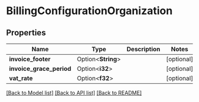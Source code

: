 # BillingConfigurationOrganization

## Properties

Name | Type | Description | Notes
------------ | ------------- | ------------- | -------------
**invoice_footer** | Option<**String**> |  | [optional]
**invoice_grace_period** | Option<**i32**> |  | [optional]
**vat_rate** | Option<**f32**> |  | [optional]

[[Back to Model list]](../README.md#documentation-for-models) [[Back to API list]](../README.md#documentation-for-api-endpoints) [[Back to README]](../README.md)


